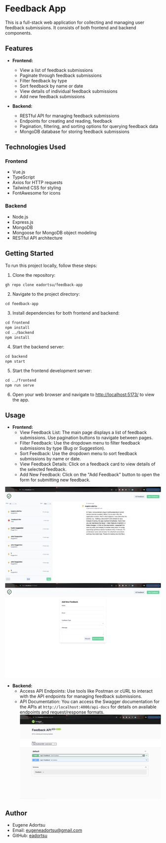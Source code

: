 # Feedback App

This is a full-stack web application for collecting and managing user feedback submissions. It consists of both frontend and backend components.

## Features

- **Frontend:**
  - View a list of feedback submissions
  - Paginate through feedback submissions
  - Filter feedback by type
  - Sort feedback by name or date
  - View details of individual feedback submissions
  - Add new feedback submissions

- **Backend:**
  - RESTful API for managing feedback submissions
  - Endpoints for creating and reading, feedback
  - Pagination, filtering, and sorting options for querying feedback data
  - MongoDB database for storing feedback submissions

## Technologies Used

### Frontend
- Vue.js
- TypeScript
- Axios for HTTP requests
- Tailwind CSS for styling
- FontAwesome for icons

### Backend
- Node.js
- Express.js
- MongoDB
- Mongoose for MongoDB object modeling
- RESTful API architecture

## Getting Started

To run this project locally, follow these steps:

1. Clone the repository:

```
gh repo clone eadortsu/feedback-app
```

2. Navigate to the project directory:

```
cd feedback-app
```

3. Install dependencies for both frontend and backend:

```
cd frontend
npm install
cd ../backend
npm install
```

4. Start the backend server:

```
cd backend
npm start
```

5. Start the frontend development server:

```
cd ../frontend
npm run serve
```

6. Open your web browser and navigate to [http://localhost:5173/](http://localhost:5173/) to view the app.

## Usage

- **Frontend:**
  - View Feedback List: The main page displays a list of feedback submissions. Use pagination buttons to navigate between pages.
  - Filter Feedback: Use the dropdown menu to filter feedback submissions by type (Bug or Suggestion).
  - Sort Feedback: Use the dropdown menu to sort feedback submissions by name or date.
  - View Feedback Details: Click on a feedback card to view details of the selected feedback.
  - Add New Feedback: Click on the "Add Feedback" button to open the form for submitting new feedback.

![View Feedback List](https://raw.githubusercontent.com/eadortsu/feedback-app/main/screenshots/fe1.png)
![ Add New Feedback](https://raw.githubusercontent.com/eadortsu/feedback-app/main/screenshots/fe2.png)



- **Backend:**
  - Access API Endpoints: Use tools like Postman or cURL to interact with the API endpoints for managing feedback submissions.
  - API Documentation: You can access the Swagger documentation for the APIs at `http://localhost:4000/api-docs` for details on available endpoints and request/response formats.
    ![Feedback App Logo](https://raw.githubusercontent.com/eadortsu/feedback-app/main/screenshots/be.png)

## Author

- Eugene Adortsu
- Email: eugeneadortsu@gmail.com
- GitHub: [eadortsu](https://github.com/eadortsu)

